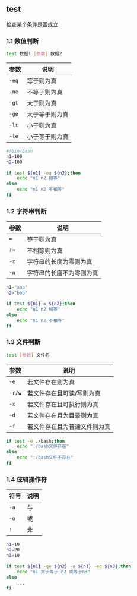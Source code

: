 <!--
 * @Description: 
 * @Version: 1.0
 * @Author: DaLao
 * @Email: dalao_li@163.com
 * @Date: 2021-09-29 21:52:15
 * @LastEditors: DaLao
 * @LastEditTime: 2022-03-24 23:17:32
-->

## test

检查某个条件是否成立


### 1.1 数值判断

```sh
test 数据1 [参数] 数据2
```

| 参数  | 说明           |
| ----- | -------------- |
| `-eq` | 等于则为真     |
| `-ne` | 不等于则为真   |
| `-gt` | 大于则为真     |
| `-ge` | 大于等于则为真 |
| `-lt` | 小于则为真     |
| `-le` | 小于等于则为真 |

```sh
#!bin/bash
n1=100
n2=100

if test ${n1} -eq ${n2};then
    echo "n1 n2 相等"
else
    echo "n1 n2 不相等"
fi
```


### 1.2 字符串判断

| 参数 | 说明                     |
| ---- | ------------------------ |
| `=`  | 等于则为真               |
| `!=` | 不相等则为真             |
| `-z` | 字符串的长度为零则为真   |
| `-n` | 字符串的长度不为零则为真 |


```sh
n1="aaa"
n2="bbb"

if test ${n1} = ${n2};then
    echo "n1 n2 相等"
else
    echo "n1 n2 不相等"
fi
```


### 1.3 文件判断

```sh
test [参数] 文件名
```

| 参数   | 说明                         |
| ------ | ---------------------------- |
| `-e`   | 若文件存在则为真             |
| `-r/w` | 若文件存在且可读/写则为真    |
| `-x`   | 若文件存在且可执行则为真     |
| `-d`   | 若文件存在且为目录则为真     |
| `-f`   | 若文件存在且为普通文件则为真 |


```sh
if test -e ./bash;then
    echo "./bash文件存在"
else
    echo "./bash文件不存在"
fi
```


### 1.4 逻辑操作符

| 符号 | 说明 |
| ---- | ---- |
| `-a` | 与   |
| `-o` | 或   |
| `!`  | 非   |

```sh
n1=10
n2=20
n3=10

if test ${n1} -ge ${n2} -o ${n1} -eq ${n3};then
    echo "n1 大于等于 n2 或等于n3"
else
    ...
fi
```
